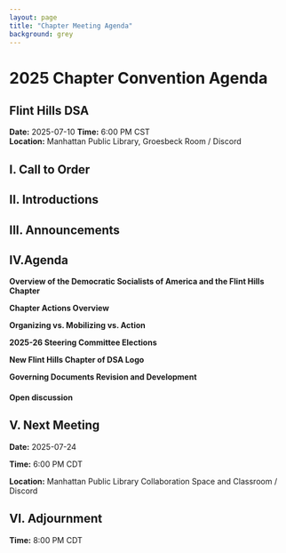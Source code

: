 ```yaml
---
layout: page
title: "Chapter Meeting Agenda"
background: grey
---
```


# 2025 Chapter Convention Agenda
## Flint Hills DSA

**Date:** 2025-07-10
**Time:** 6:00 PM CST  
**Location:** Manhattan Public Library, Groesbeck Room / Discord  

## I. Call to Order

## II. Introductions

## III. Announcements

## IV.Agenda

**Overview of the Democratic Socialists of America and the Flint Hills Chapter**

**Chapter Actions Overview**

**Organizing vs. Mobilizing vs. Action** 

**2025-26 Steering Committee Elections**
 
**New Flint Hills Chapter of DSA Logo**

**Governing Documents Revision and Development**

#### Open discussion

## V. Next Meeting 
**Date:** 2025-07-24 

**Time:** 6:00 PM CDT  

**Location:** Manhattan Public Library Collaboration Space and Classroom / Discord  

## VI. Adjournment

**Time:** 8:00 PM CDT

